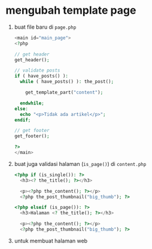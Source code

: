# mengubah template page

1. buat file baru di `page.php`

   ```php
   <main id="main_page">
   <?php
   
   // get header
   get_header();
   
   // validate posts
   if ( have_posts() ):
     while ( have_posts() ): the_post(); 
   
       get_template_part("content");
   
     endwhile;
   else:
     echo "<p>Tidak ada artikel</p>";
   endif;
   
   // get footer
   get_footer();
   
   ?>
   </main>
   ```

2. buat juga validasi halaman (`is_page()`) di `content.php`

   ```php
   <?php if (is_single()): ?>
     <h3><? the_title(); ?></h3>
   
     <p><?php the_content(); ?></p>
     <?php the_post_thumbnail("big_thumb"); ?>
   
   <?php elseif (is_page()): ?>
     <h3>Halaman <? the_title(); ?></h3>
   
     <p><?php the_content(); ?></p>
     <?php the_post_thumbnail("big_thumb"); ?>
   ```

3. untuk membuat halaman web

